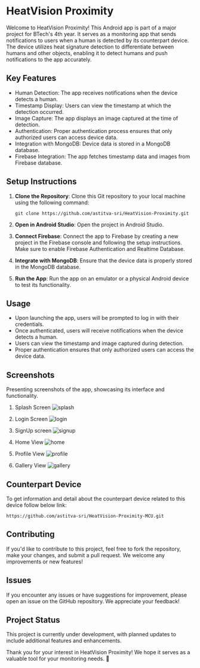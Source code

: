 # **HeatVision Proximity**

Welcome to HeatVision Proximity! This Android app is part of a major project for BTech's 4th year. It serves as a monitoring app that sends notifications to users when a human is detected by its counterpart device. The device utilizes heat signature detection to differentiate between humans and other objects, enabling it to detect humans and push notifications to the app accurately.

## Key Features

- Human Detection: The app receives notifications when the device detects a human.
- Timestamp Display: Users can view the timestamp at which the detection occurred.
- Image Capture: The app displays an image captured at the time of detection.
- Authentication: Proper authentication process ensures that only authorized users can access device data.
- Integration with MongoDB: Device data is stored in a MongoDB database.
- Firebase Integration: The app fetches timestamp data and images from Firebase database.

## Setup Instructions

1. **Clone the Repository**: Clone this Git repository to your local machine using the following command:
   ```
   git clone https://github.com/astitva-sri/HeatVision-Proximity.git
   ```

2. **Open in Android Studio**: Open the project in Android Studio.

3. **Connect Firebase**: Connect the app to Firebase by creating a new project in the Firebase console and following the setup instructions. Make sure to enable Firebase Authentication and Realtime Database.

4. **Integrate with MongoDB**: Ensure that the device data is properly stored in the MongoDB database.

5. **Run the App**: Run the app on an emulator or a physical Android device to test its functionality.

## Usage

- Upon launching the app, users will be prompted to log in with their credentials.
- Once authenticated, users will receive notifications when the device detects a human.
- Users can view the timestamp and image captured during detection.
- Proper authentication ensures that only authorized users can access the device data.

## Screenshots

Presenting screenshots of the app, showcasing its interface and functionality.

1. Splash Screen
![splash](https://github.com/astitva-sri/HeatVision-Proximity/assets/113296789/1eb5ff99-7954-4d5a-b729-7be91c43f614)


2. Login Screen
![login](https://github.com/astitva-sri/HeatVision-Proximity/assets/113296789/430b300c-eea7-4b46-96fc-abefef0180af)


3. SignUp screen
![signup](https://github.com/astitva-sri/HeatVision-Proximity/assets/113296789/c7b4a70a-4b60-4567-bda0-801c18134292)


4. Home View
![home](https://github.com/astitva-sri/HeatVision-Proximity/assets/113296789/2f402db6-a93d-4af4-8112-cefcf943b0bf)


5. Profile View
![profile](https://github.com/astitva-sri/HeatVision-Proximity/assets/113296789/543ab7c1-313b-424c-a964-b2f1b455b107)


6. Gallery View
![gallery](https://github.com/astitva-sri/HeatVision-Proximity/assets/113296789/c12568c9-950d-4e61-8f5e-cae043b190dd)

## Counterpart Device

To get information and detail about the counterpart device related to this device follow below link:

```
https://github.com/astitva-sri/HeatVision-Proximity-MCU.git
```

## Contributing

If you'd like to contribute to this project, feel free to fork the repository, make your changes, and submit a pull request. We welcome any improvements or new features!

## Issues

If you encounter any issues or have suggestions for improvement, please open an issue on the GitHub repository. We appreciate your feedback!

## Project Status

This project is currently under development, with planned updates to include additional features and enhancements.

Thank you for your interest in HeatVision Proximity! We hope it serves as a valuable tool for your monitoring needs. 🚀
